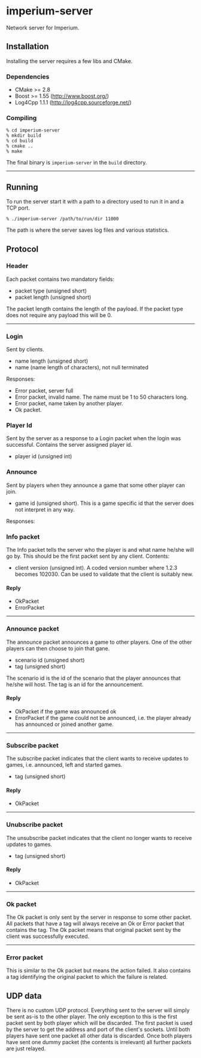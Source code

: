 # imperium-server
Network server for Imperium.

## Installation

Installing the server requires a few libs and CMake.

### Dependencies

* CMake >= 2.8
* Boost >= 1.55 (http://www.boost.org/)
* Log4Cpp 1.1.1 (http://log4cpp.sourceforge.net/)

### Compiling

````
% cd imperium-server
% mkdir build
% cd build
% cmake ..
% make
````

The final binary is `imperium-server` in the `build` directory.

---

## Running

To run the server start it with a path to a directory used to run it in and a TCP port.

````
% ./imperium-server /path/to/run/dir 11000
````

The path is where the server saves log files and various statistics.


## Protocol

### Header
Each packet contains two mandatory fields:
* packet type (unsigned short)
* packet length (unsigned short)

The packet length contains the length of the payload. If the packet type does not require any payload this will be 0.

---

### Login
Sent by clients.

* name length (unsigned short)
* name (name length of characters), not null terminated

Responses:

* Error packet, server full
* Error packet, invalid name. The name must be 1 to 50 characters long.
* Error packet, name taken by another player.
* Ok packet.


### Player Id
Sent by the server as a response to a Login packet when the login was successful. Contains the server assigned player id.

* player id (unsigned int)


### Announce
Sent by players when they announce a game that some other player can join.

* game id (unsigned short). This is a game specific id that the server does not interpret in any way.

Responses:




### Info packet
The Info packet tells the server who the player is and what name he/she will go by. This should be the first packet sent by any client. Contents:

* client version (unsigned int). A coded version number where 1.2.3 becomes 102030. Can be used to validate that the client is suitably new.

#### Reply
* OkPacket
* ErrorPacket

---

### Announce packet
The announce packet announces a game to other players. One of the other players can then choose to join that gane.

* scenario id (unsigned short)
* tag (unsigned short)

The scenario id is the id of the scenario that the player announces that he/she will host. The tag is an id for the announcement. 

#### Reply
* OkPacket if the game was announced ok
* ErrorPacket if the game could not be announced, i.e. the player already has announced or joined another game.

---

### Subscribe packet
The subscribe packet indicates that the client wants to receive updates to games, i.e. announced, left and started games.

* tag (unsigned short)

#### Reply
* OkPacket

---

### Unubscribe packet
The unsubscribe packet indicates that the client no longer wants to receive updates to games.

* tag (unsigned short)

#### Reply
* OkPacket

---

### Ok packet
The Ok packet is only sent by the server in response to some other packet. All packets that have a tag will always receive an Ok or Error packet that contains the tag. The Ok packet means that original packet sent by the client was successfully executed. 

---

### Error packet
This is similar to the Ok packet but means the action failed. It also contains a tag identifying the original packet to which the failure is related.


## UDP data
There is no custom UDP protocol. Everything sent to the server will simply be sent as-is to the other player. The only exception to this is the first packet sent by both player which will be discarded. The first packet is used by the server to get the address and port of the client's sockets. Until both players have sent one packet all other data is discarded. Once both players have sent one dummy packet (the contents is irrelevant) all further packets are just relayed.
